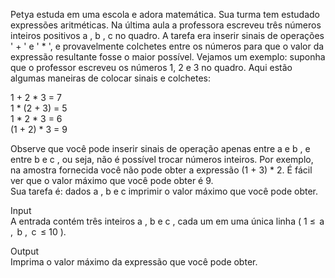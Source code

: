 Petya estuda em uma escola e adora matemática. Sua turma tem estudado expressões aritméticas. Na última aula a professora escreveu três números inteiros positivos a , b , c no quadro. A tarefa era inserir sinais de operações ' + ' e ' * ', e provavelmente colchetes entre os números para que o valor da expressão resultante fosse o maior possível. Vejamos um exemplo: suponha que o professor escreveu os números 1, 2 e 3 no quadro. Aqui estão algumas maneiras de colocar sinais e colchetes:

1 + 2 * 3 = 7  
1 * (2 + 3) = 5  
1 * 2 * 3 = 6  
(1 + 2) * 3 = 9  

Observe que você pode inserir sinais de operação apenas entre a e b , e entre b e c , ou seja, não é possível trocar números inteiros. Por exemplo, na amostra fornecida você não pode obter a expressão (1 + 3) * 2. É fácil ver que o valor máximo que você pode obter é 9.  
Sua tarefa é: dados a , b e c imprimir o valor máximo que você pode obter.

Input  
A entrada contém três inteiros a , b e c , cada um em uma única linha ( 1 ≤  a ,  b ,  c  ≤ 10 ).

Output  
Imprima o valor máximo da expressão que você pode obter.
